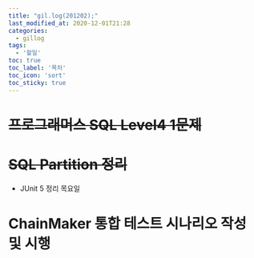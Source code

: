 ```yaml
---
title: "gil.log(201202);"
last_modified_at: 2020-12-01T21:28
categories: 
  - gillog
tags: 
  - '할일'
toc: true
toc_label: '목차'
toc_icon: 'sort'
toc_sticky: true
---
```

# ~~프로그래머스 SQL Level4 1문제~~

# ~~SQL Partition 정리~~
- JUnit 5 정리 목요일

# ChainMaker 통합 테스트 시나리오 작성 및 시행